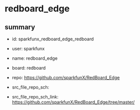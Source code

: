 # redboard_edge
 
## summary 
* id: sparkfunx_redboard_edge_redboard
* user: sparkfunx
* name: redboard_edge
* board: redboard
* repo: https://github.com/sparkfunX/RedBoard_Edge



* src_file_repo_sch: 
* src_file_repo_sch_link: https://github.com/sparkfunX/RedBoard_Edge/tree/master/






